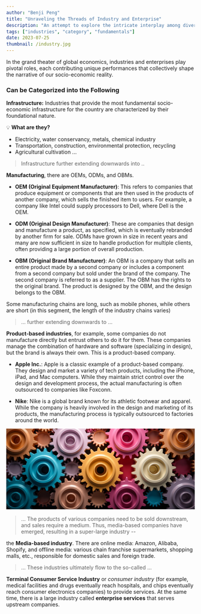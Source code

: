```yaml
---
author: "Benji Peng"
title: "Unraveling the Threads of Industry and Enterprise"
description: "An attempt to explore the intricate interplay among diverse industries, from infrastructure to consumer services"
tags: ["industries", "category", "fundamentals"]
date: 2023-07-25
thumbnail: /industry.jpg
---
```


In the grand theater of global economics, industries and enterprises play pivotal roles, each contributing unique performances that collectively shape the narrative of our socio-economic reality.

### Can be Categorized into the Following

**Infrastructure:** Industries that provide the most fundamental socio-economic infrastructure for the country are characterized by their foundational nature.

💡 **What are they?**

- Electricity, water conservancy, metals, chemical industry
- Transportation, construction, environmental protection, recycling
- Agricultural cultivation ...

> Infrastructure further extending downwards into ..

**Manufacturing**, there are OEMs, ODMs, and OBMs.

- **OEM (Original Equipment Manufacturer)**: This refers to companies that produce equipment or components that are then used in the products of another company, which sells the finished item to users. For example, a company like Intel could supply processors to Dell, where Dell is the OEM.

- **ODM (Original Design Manufacturer)**: These are companies that design and manufacture a product, as specified, which is eventually rebranded by another firm for sale. ODMs have grown in size in recent years and many are now sufficient in size to handle production for multiple clients, often providing a large portion of overall production.

- **OBM (Original Brand Manufacturer)**: An OBM is a company that sells an entire product made by a second company or includes a component from a second company but sold under the brand of the company. The second company is referred to as a supplier. The OBM has the rights to the original brand. The product is designed by the OBM, and the design belongs to the OBM.

Some manufacturing chains are long, such as mobile phones, while others are short (in this segment, the length of the industry chains varies)

> ... further extending downwards to ...

**Product-based industries**, for example, some companies do not manufacture directly but entrust others to do it for them. These companies manage the combination of hardware and software (specializing in design), but the brand is always their own. This is a product-based company.

- **Apple Inc.**: Apple is a classic example of a product-based company. They design and market a variety of tech products, including the iPhone, iPad, and Mac computers. While they maintain strict control over the design and development process, the actual manufacturing is often outsourced to companies like Foxconn.

- **Nike**: Nike is a global brand known for its athletic footwear and apparel. While the company is heavily involved in the design and marketing of its products, the manufacturing process is typically outsourced to factories around the world.

![img-gear](https://raw.githubusercontent.com/benjipeng/assets/main/rc/blog/industries/gear.jpg)

> ... The products of various companies need to be sold downstream, and sales require a medium. Thus, media-based companies have emerged, resulting in a super-large industry --

the **Media-based industry**. There are online media: Amazon, Alibaba, Shopify, and offline media: various chain franchise supermarkets, shopping malls, etc., responsible for domestic sales and foreign trade.

> ... These industries ultimately flow to the so-called ...

**Terminal Consumer Service Industry** or _consumer industry_ (for example, medical facilities and drugs eventually reach hospitals, and chips eventually reach consumer electronics companies) to provide services. At the same time, there is a large industry called **enterprise services** that serves upstream companies.
